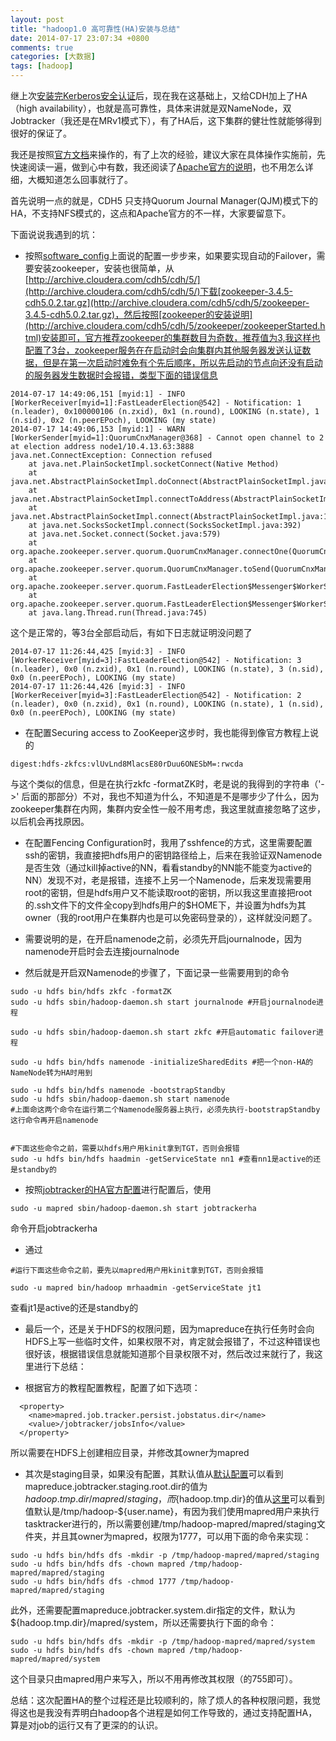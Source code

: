 ```yaml
---
layout: post
title: "hadoop1.0 高可靠性(HA)安装与总结"
date: 2014-07-17 23:07:34 +0800
comments: true
categories: [大数据]
tags: [hadoop]
---
```


继上次[安装完Kerberos安全认证](/blog/2014/07/15/cdh-kerberos-installation/)后，现在我在这基础上，又给CDH加上了HA（high availability），也就是高可靠性，具体来讲就是双NameNode，双Jobtracker（我还是在MRv1模式下），有了HA后，这下集群的健壮性就能够得到很好的保证了。

我还是按照[官方文档][guide]来操作的，有了上次的经验，建议大家在具体操作实施前，先快速阅读一遍，做到心中有数，我还阅读了[Apache官方的说明][apache-ha]，也不用怎么详细，大概知道怎么回事就行了。
<!--more-->
首先说明一点的就是，CDH5 只支持Quorum Journal Manager(QJM)模式下的HA，不支持NFS模式的，这点和Apache官方的不一样，大家要留意下。

下面说说我遇到的坑：

- 按照[software_config][]上面说的配置一步步来，如果要实现自动的Failover，需要安装zookeeper，安装也很简单，从[http://archive.cloudera.com/cdh5/cdh/5/](http://archive.cloudera.com/cdh5/cdh/5/)下载[zookeeper-3.4.5-cdh5.0.2.tar.gz](http://archive.cloudera.com/cdh5/cdh/5/zookeeper-3.4.5-cdh5.0.2.tar.gz)，然后按照[zookeeper的安装说明](http://archive.cloudera.com/cdh5/cdh/5/zookeeper/zookeeperStarted.html)安装即可，官方推荐zookeeper的集群数目为奇数，推荐值为3,我这样也配置了3台，zookeeper服务在在启动时会向集群内其他服务器发送认证数据，但是在第一次启动时难免有个先后顺序，所以先启动的节点向还没有启动的服务器发生数据时会报错，类型下面的错误信息
```
2014-07-17 14:49:06,151 [myid:1] - INFO  [WorkerReceiver[myid=1]:FastLeaderElection@542] - Notification: 1 (n.leader), 0x100000106 (n.zxid), 0x1 (n.round), LOOKING (n.state), 1 (n.sid), 0x2 (n.peerEPoch), LOOKING (my state)
2014-07-17 14:49:06,153 [myid:1] - WARN  [WorkerSender[myid=1]:QuorumCnxManager@368] - Cannot open channel to 2 at election address node1/10.4.13.63:3888
java.net.ConnectException: Connection refused
    at java.net.PlainSocketImpl.socketConnect(Native Method)
    at java.net.AbstractPlainSocketImpl.doConnect(AbstractPlainSocketImpl.java:339)
    at java.net.AbstractPlainSocketImpl.connectToAddress(AbstractPlainSocketImpl.java:200)
    at java.net.AbstractPlainSocketImpl.connect(AbstractPlainSocketImpl.java:182)
    at java.net.SocksSocketImpl.connect(SocksSocketImpl.java:392)
    at java.net.Socket.connect(Socket.java:579)
    at org.apache.zookeeper.server.quorum.QuorumCnxManager.connectOne(QuorumCnxManager.java:354)
    at org.apache.zookeeper.server.quorum.QuorumCnxManager.toSend(QuorumCnxManager.java:327)
    at org.apache.zookeeper.server.quorum.FastLeaderElection$Messenger$WorkerSender.process(FastLeaderElection.java:393)
    at org.apache.zookeeper.server.quorum.FastLeaderElection$Messenger$WorkerSender.run(FastLeaderElection.java:365)
    at java.lang.Thread.run(Thread.java:745)

```
这个是正常的，等3台全部启动后，有如下日志就证明没问题了
```
2014-07-17 11:26:44,425 [myid:3] - INFO  [WorkerReceiver[myid=3]:FastLeaderElection@542] - Notification: 3 (n.leader), 0x0 (n.zxid), 0x1 (n.round), LOOKING (n.state), 3 (n.sid), 0x0 (n.peerEPoch), LOOKING (my state)
2014-07-17 11:26:44,426 [myid:3] - INFO  [WorkerReceiver[myid=3]:FastLeaderElection@542] - Notification: 2 (n.leader), 0x0 (n.zxid), 0x1 (n.round), LOOKING (n.state), 1 (n.sid), 0x0 (n.peerEPoch), LOOKING (my state)
```

- 在配置Securing access to ZooKeeper这步时，我也能得到像官方教程上说的
```
digest:hdfs-zkfcs:vlUvLnd8MlacsE80rDuu6ONESbM=:rwcda
```
与这个类似的信息，但是在执行zkfc -formatZK时，老是说的我得到的字符串（'->' 后面的那部分）不对，我也不知道为什么，不知道是不是哪步少了什么，因为zookeeper集群在内网，集群内安全性一般不用考虑，我这里就直接忽略了这步，以后机会再找原因。

- 在配置Fencing Configuration时，我用了sshfence的方式，这里需要配置ssh的密钥，我直接把hdfs用户的密钥路径给上，后来在我验证双Namenode是否生效（通过kill掉active的NN，看看standby的NN能不能变为active的NN）发现不对，老是报错，连接不上另一个Namenode，后来发现需要用root的密钥，但是hdfs用户又不能读取root的密钥，所以我这里直接把root的.ssh文件下的文件全copy到hdfs用户的$HOME下，并设置为hdfs为其owner（我的root用户在集群内也是可以免密码登录的），这样就没问题了。

- 需要说明的是，在开启namenode之前，必须先开启journalnode，因为namenode开启时会去连接journalnode

- 然后就是开启双Namenode的步骤了，下面记录一些需要用到的命令
```
sudo -u hdfs bin/hdfs zkfc -formatZK
sudo -u hdfs sbin/hadoop-daemon.sh start journalnode #开启journalnode进程

sudo -u hdfs sbin/hadoop-daemon.sh start zkfc #开启automatic failover进程

sudo -u hdfs bin/hdfs namenode -initializeSharedEdits #把一个non-HA的NameNode转为HA时用到

sudo -u hdfs bin/hdfs namenode -bootstrapStandby 
sudo -u hdfs sbin/hadoop-daemon.sh start namenode
#上面命这两个命令在运行第二个Namenode服务器上执行，必须先执行-bootstrapStandby 这行命令再开启namenode 


#下面这些命令之前，需要以hdfs用户用kinit拿到TGT，否则会报错
sudo -u hdfs bin/hdfs haadmin -getServiceState nn1 #查看nn1是active的还是standby的

```


- 按照[jobtracker的HA官方配置](http://www.cloudera.com/content/cloudera-content/cloudera-docs/CDH5/latest/CDH5-High-Availability-Guide/cdh5hag_jt_ha_config.html)进行配置后，使用
```
sudo -u mapred sbin/hadoop-daemon.sh start jobtrackerha
```
命令开启jobtrackerha

- 通过
```
#运行下面这些命令之前，要先以mapred用户用kinit拿到TGT，否则会报错

sudo -u mapred bin/hadoop mrhaadmin -getServiceState jt1 
```
查看jt1是active的还是standby的

- 最后一个，还是关于HDFS的权限问题，因为mapreduce在执行任务时会向HDFS上写一些临时文件，如果权限不对，肯定就会报错了，不过这种错误也很好该，根据错误信息就能知道那个目录权限不对，然后改过来就行了，我这里进行下总结：

- 根据官方的教程配置教程，配置了如下选项：
```
  <property>
    <name>mapred.job.tracker.persist.jobstatus.dir</name>
    <value>/jobtracker/jobsInfo</value>
  </property>
```
所以需要在HDFS上创建相应目录，并修改其owner为mapred

- 其次是staging目录，如果没有配置，其默认值从[默认配置](http://archive.cloudera.com/cdh4/cdh/4/hadoop/hadoop-mapreduce-client/hadoop-mapreduce-client-core/mapred-default.xml)可以看到mapreduce.jobtracker.staging.root.dir的值为${hadoop.tmp.dir}/mapred/staging，而${hadoop.tmp.dir}的值从[这里](http://archive.cloudera.com/cdh4/cdh/4/hadoop/hadoop-project-dist/hadoop-common/core-default.xml)可以看到值默认是/tmp/hadoop-${user.name}，有因为我们使用mapred用户来执行tasktracker进行的，所以需要创建/tmp/hadoop-mapred/mapred/staging文件夹，并且其owner为mapred，权限为1777，可以用下面的命令来实现：
```
sudo -u hdfs bin/hdfs dfs -mkdir -p /tmp/hadoop-mapred/mapred/staging
sudo -u hdfs bin/hdfs dfs -chown mapred /tmp/hadoop-mapred/mapred/staging
sudo -u hdfs bin/hdfs dfs -chmod 1777 /tmp/hadoop-mapred/mapred/staging
```
此外，还需要配置mapreduce.jobtracker.system.dir指定的文件，默认为${hadoop.tmp.dir}/mapred/system，所以还需要执行下面的命令：
```
sudo -u hdfs bin/hdfs dfs -mkdir -p /tmp/hadoop-mapred/mapred/system
sudo -u hdfs bin/hdfs dfs -chown mapred /tmp/hadoop-mapred/mapred/system

```
这个目录只由mapred用户来写入，所以不用再修改其权限（的755即可）。

总结：这次配置HA的整个过程还是比较顺利的，除了烦人的各种权限问题，我觉得这也是我没有弄明白hadoop各个进程是如何工作导致的，通过支持配置HA，算是对job的运行又有了更深的的认识。

[guide]: http://www.cloudera.com/content/cloudera-content/cloudera-docs/CDH5/latest/CDH5-High-Availability-Guide/CDH5-High-Availability-Guide.html
[apache-ha]: http://hadoop.apache.org/docs/r2.3.0/hadoop-yarn/hadoop-yarn-site/HDFSHighAvailabilityWithNFS.html
[software_config]: http://www.cloudera.com/content/cloudera-content/cloudera-docs/CDH5/latest/CDH5-High-Availability-Guide/cdh5hag_hdfs_ha_software_config.html